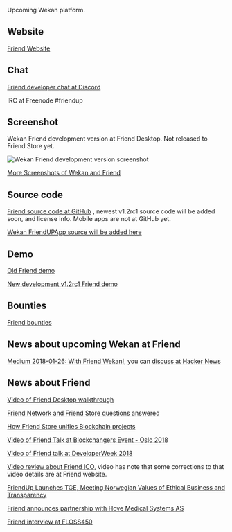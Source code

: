 Upcoming Wekan platform.

## Website

[Friend Website](https://friendup.cloud)

## Chat

[Friend developer chat at Discord](https://discord.gg/HQ93NFG)

IRC at Freenode #friendup

## Screenshot

Wekan Friend development version at Friend Desktop. Not released to Friend Store yet.

![Wekan Friend development version screenshot](https://wekan.github.io/wekan-friend-dev.png)

[More Screenshots of Wekan and Friend](https://blog.wekan.team/2018/05/upcoming-wekan-v1-00-and-platforms/index.html)

## Source code

[Friend source code at GitHub](https://github.com/FriendUPCloud/friendup) , newest v1.2rc1 source code will be added soon, and license info. Mobile apps are not at GitHub yet.

[Wekan FriendUPApp source will be added here](https://github.com/wekan/FriendUPApp)

## Demo

[Old Friend demo](https://friendsky.cloud)

[New development v1.2rc1 Friend demo](https://my.friendup.cloud)

## Bounties

[Friend bounties](https://friendup.tech/page/bounties.html)

## News about upcoming Wekan at Friend

[Medium 2018-01-26: With Friend Wekan!](https://medium.com/friendupcloud/with-friend-wekan-707af8d04d9f), you can [discuss at Hacker News](https://news.ycombinator.com/item?id=16240639)

## News about Friend

[Video of Friend Desktop walkthrough](https://www.youtube.com/watch?v=PX-74ooqino)

[Friend Network and Friend Store questions answered](https://medium.com/friendupcloud/friend-network-and-friend-store-questions-answered-56fefff5506a)

[How Friend Store unifies Blockchain projects](https://medium.com/friendupcloud/how-friend-store-unifies-blockchain-projects-d3a889874bec)

[Video of Friend Talk at Blockchangers Event - Oslo 2018](https://www.youtube.com/watch?v=7AsSlFenRwQ)

[Video of Friend talk at DeveloperWeek 2018](https://medium.com/friendupcloud/video-of-our-talk-at-developerweek-2018-e9b10246a92f)

[Video review about Friend ICO](https://www.youtube.com/watch?v=LP7r_jrVfXQ), video has note that some corrections to that video details are at Friend website.

[FriendUp Launches TGE, Meeting Norwegian Values of Ethical Business and Transparency](https://www.coinspeaker.com/2018/02/23/friendup-launches-tge-meeting-norwegian-values-ethical-business-transparency/)

[Friend announces partnership with Hove Medical Systems AS](https://friendup.cloud/friend-hove-medical-partnership/)

[Friend interview at FLOSS450](https://twit.tv/shows/floss-weekly/episodes/450)